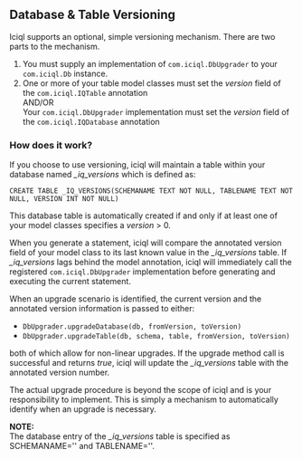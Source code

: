 ## Database & Table Versioning

Iciql supports an optional, simple versioning mechanism.  There are two parts to the mechanism.

1. You must supply an implementation of `com.iciql.DbUpgrader` to your `com.iciql.Db` instance.
2. One or more of your table model classes must set the *version* field of the `com.iciql.IQTable` annotation<br>
AND/OR<br/>
Your `com.iciql.DbUpgrader` implementation must set the *version* field of the `com.iciql.IQDatabase` annotation

### How does it work?
If you choose to use versioning, iciql will maintain a table within your database named *_iq_versions* which is defined as:

    CREATE TABLE _IQ_VERSIONS(SCHEMANAME TEXT NOT NULL, TABLENAME TEXT NOT NULL, VERSION INT NOT NULL)
    
This database table is automatically created if and only if at least one of your model classes specifies a *version* > 0.

When you generate a statement, iciql will compare the annotated version field of your model class to its last known value in the *_iq_versions* table.  If *_iq_versions* lags behind the model annotation, iciql will immediately call the registered `com.iciql.DbUpgrader` implementation before generating and executing the current statement.

When an upgrade scenario is identified, the current version and the annotated version information is passed to either:

- `DbUpgrader.upgradeDatabase(db, fromVersion, toVersion)`
- `DbUpgrader.upgradeTable(db, schema, table, fromVersion, toVersion)`

both of which allow for non-linear upgrades.  If the upgrade method call is successful and returns *true*, iciql will update the *_iq_versions* table with the annotated version number.

The actual upgrade procedure is beyond the scope of iciql and is your responsibility to implement.  This is simply a mechanism to automatically identify when an upgrade is necessary.

**NOTE:**<br/>
The database entry of the *_iq_versions* table is specified as SCHEMANAME='' and TABLENAME=''.